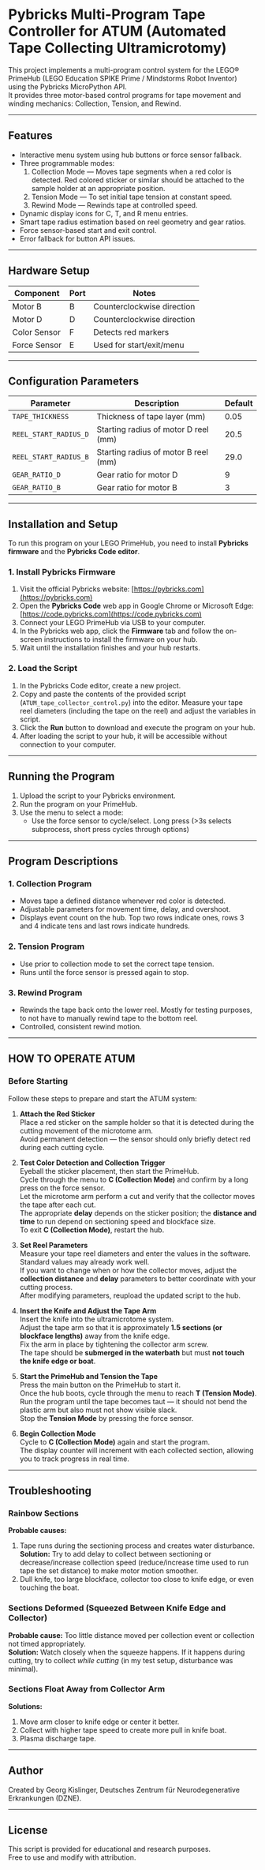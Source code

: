 # Pybricks Multi-Program Tape Controller for ATUM (Automated Tape Collecting Ultramicrotomy)

This project implements a multi-program control system for the LEGO® PrimeHub (LEGO Education SPIKE Prime / Mindstorms Robot Inventor) using the Pybricks MicroPython API.  
It provides three motor-based control programs for tape movement and winding mechanics: Collection, Tension, and Rewind.

---

## Features

- Interactive menu system using hub buttons or force sensor fallback.
- Three programmable modes:
  1. Collection Mode — Moves tape segments when a red color is detected. Red colored sticker or similar should be attached to the sample holder at an appropriate position.
  2. Tension Mode — To set initial tape tension at constant speed.
  3. Rewind Mode — Rewinds tape at controlled speed.
- Dynamic display icons for C, T, and R menu entries.
- Smart tape radius estimation based on reel geometry and gear ratios.
- Force sensor-based start and exit control.
- Error fallback for button API issues.

---

## Hardware Setup

| Component | Port | Notes |
|------------|------|-------|
| Motor B | B | Counterclockwise direction |
| Motor D | D | Counterclockwise direction |
| Color Sensor | F | Detects red markers |
| Force Sensor | E | Used for start/exit/menu |

---

## Configuration Parameters

| Parameter | Description | Default |
|------------|-------------|----------|
| `TAPE_THICKNESS` | Thickness of tape layer (mm) | 0.05 |
| `REEL_START_RADIUS_D` | Starting radius of motor D reel (mm) | 20.5 |
| `REEL_START_RADIUS_B` | Starting radius of motor B reel (mm) | 29.0 |
| `GEAR_RATIO_D` | Gear ratio for motor D | 9 |
| `GEAR_RATIO_B` | Gear ratio for motor B | 3 |

---

## Installation and Setup

To run this program on your LEGO PrimeHub, you need to install **Pybricks firmware** and the **Pybricks Code editor**.

### 1. Install Pybricks Firmware
1. Visit the official Pybricks website: [https://pybricks.com](https://pybricks.com)
2. Open the **Pybricks Code** web app in Google Chrome or Microsoft Edge:  
   [https://code.pybricks.com](https://code.pybricks.com)
3. Connect your LEGO PrimeHub via USB to your computer.
4. In the Pybricks web app, click the **Firmware** tab and follow the on-screen instructions to install the firmware on your hub.
5. Wait until the installation finishes and your hub restarts.

### 2. Load the Script
1. In the Pybricks Code editor, create a new project.
2. Copy and paste the contents of the provided script (`ATUM_tape_collector_control.py`) into the editor. Measure your tape reel diameters (including the tape on the reel) and adjust the variables in script.
3. Click the **Run** button to download and execute the program on your hub.
4. After loading the script to your hub, it will be accessible without connection to your computer.

---

## Running the Program

1. Upload the script to your Pybricks environment.
2. Run the program on your PrimeHub.
3. Use the menu to select a mode:
   - Use the force sensor to cycle/select. Long press (>3s selects subprocess, short press cycles through options)

---

## Program Descriptions

### 1. Collection Program
- Moves tape a defined distance whenever red color is detected.
- Adjustable parameters for movement time, delay, and overshoot.
- Displays event count on the hub. Top two rows indicate ones, rows 3 and 4 indicate tens and last rows indicate hundreds.

### 2. Tension Program
- Use prior to collection mode to set the correct tape tension.
- Runs until the force sensor is pressed again to stop.

### 3. Rewind Program
- Rewinds the tape back onto the lower reel. Mostly for testing purposes, to not have to manually rewind tape to the bottom reel.
- Controlled, consistent rewind motion.

---

## HOW TO OPERATE ATUM

### Before Starting

Follow these steps to prepare and start the ATUM system:

1. **Attach the Red Sticker**  
   Place a red sticker on the sample holder so that it is detected during the cutting movement of the microtome arm.  
   Avoid permanent detection — the sensor should only briefly detect red during each cutting cycle.

2. **Test Color Detection and Collection Trigger**  
   Eyeball the sticker placement, then start the PrimeHub.  
   Cycle through the menu to **C (Collection Mode)** and confirm by a long press on the force sensor.  
   Let the microtome arm perform a cut and verify that the collector moves the tape after each cut.  
   The appropriate **delay** depends on the sticker position; the **distance and time** to run depend on sectioning speed and blockface size.  
   To exit **C (Collection Mode)**, restart the hub.

3. **Set Reel Parameters**  
   Measure your tape reel diameters and enter the values in the software. Standard values may already work well.  
   If you want to change when or how the collector moves, adjust the **collection distance** and **delay** parameters to better coordinate with your cutting process.  
   After modifying parameters, reupload the updated script to the hub.

4. **Insert the Knife and Adjust the Tape Arm**  
   Insert the knife into the ultramicrotome system.  
   Adjust the tape arm so that it is approximately **1.5 sections (or blockface lengths)** away from the knife edge.  
   Fix the arm in place by tightening the collector arm screw.  
   The tape should be **submerged in the waterbath** but must **not touch the knife edge or boat**.

5. **Start the PrimeHub and Tension the Tape**  
   Press the main button on the PrimeHub to start it.  
   Once the hub boots, cycle through the menu to reach **T (Tension Mode)**.  
   Run the program until the tape becomes taut — it should not bend the plastic arm but also must not show visible slack.  
   Stop the **Tension Mode** by pressing the force sensor.

6. **Begin Collection Mode**  
   Cycle to **C (Collection Mode)** again and start the program.  
   The display counter will increment with each collected section, allowing you to track progress in real time.


---

## Troubleshooting

### Rainbow Sections
**Probable causes:**
1. Tape runs during the sectioning process and creates water disturbance.  
   **Solution:** Try to add delay to collect between sectioning or decrease/increase collection speed (reduce/increase time used to run tape the set distance) to make motor motion smoother.
2. Dull knife, too large blockface, collector too close to knife edge, or even touching the boat.

### Sections Deformed (Squeezed Between Knife Edge and Collector)
**Probable cause:** Too little distance moved per collection event or collection not timed appropriately.  
**Solution:** Watch closely when the squeeze happens. If it happens during cutting, try to collect *while cutting* (in my test setup, disturbance was minimal).

### Sections Float Away from Collector Arm
**Solutions:**
1. Move arm closer to knife edge or center it better.  
2. Collect with higher tape speed to create more pull in knife boat.  
3. Plasma discharge tape.

---

## Author

Created by Georg Kislinger, Deutsches Zentrum für Neurodegenerative Erkrankungen (DZNE).

---

## License

This script is provided for educational and research purposes.  
Free to use and modify with attribution.
